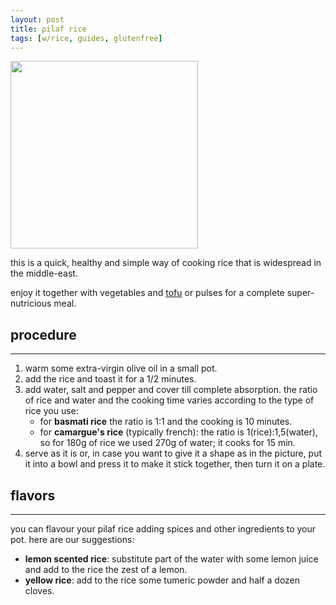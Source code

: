 ```yaml
---
layout: post
title: pilaf rice
tags: [w/rice, guides, glutenfree]
---
```


 <img src="../../../images/pilaf-rice.jpg" width="300">

this is a quick, healthy and simple way of cooking rice that is widespread in the middle-east.

enjoy it together with vegetables and [tofu](https://fagiolini.github.io/guide-tofu/) or pulses for a complete super-nutricious meal.

## procedure
---

1. warm some extra-virgin olive oil in a small pot.
2. add the rice and toast it for a 1/2 minutes.
3. add water, salt and pepper and cover till complete absorption. the ratio of rice and water and the cooking time varies according to the type of rice you use: 
    - for **basmati rice** the ratio is 1:1 and the cooking is 10 minutes. 
    - for **camargue's rice** (typically french): the ratio is 1(rice):1,5(water), so for 180g of rice we used 270g of water; it cooks for 15 min.
4. serve as it is or, in case you want to give it a shape as in the picture, put it into a bowl and press it to make it stick together, then turn it on a plate.

## flavors
---

you can flavour your pilaf rice adding spices and other ingredients to your pot. here are our suggestions:

- **lemon scented rice**: substitute part of the water with some lemon juice and add to the rice the zest of a lemon.
- **yellow rice**: add to the rice some tumeric powder and half a dozen cloves.

